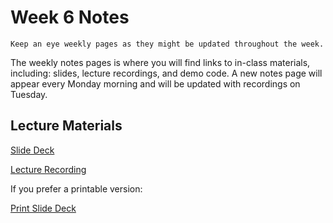 Week 6 Notes
============================

```{note}
Keep an eye weekly pages as they might be updated throughout the week.
```

The weekly notes pages is where you will find links to in-class materials, including: slides, lecture recordings, and demo code. A new notes page will appear every Monday morning and will be updated with recordings on Tuesday.

## Lecture Materials


[Slide Deck](http://inf133.markbaldw.in/slides/slides.html?file=wk6.html)

[Lecture Recording](https://uci.yuja.com/V/Video?v=9685523&node=42741037&a=7987291&autoplay=1)

If you prefer a printable version:

[Print Slide Deck](http://inf133.markbaldw.in/slides/slides.html?file=wk6.html?print-pdf)


